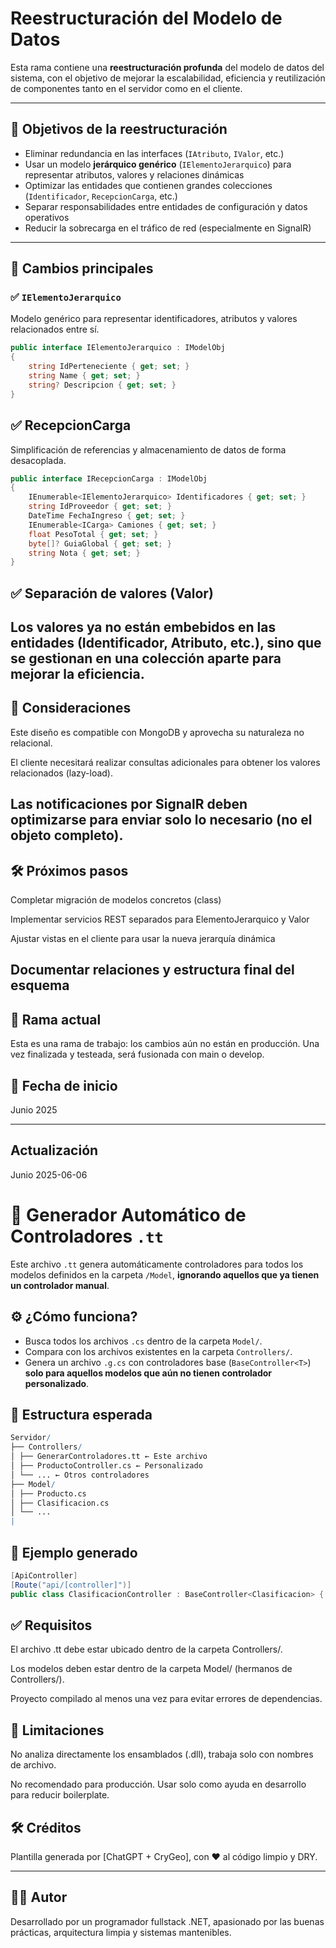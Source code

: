 # Reestructuración del Modelo de Datos

Esta rama contiene una **reestructuración profunda** del modelo de datos del sistema, con el objetivo de mejorar la escalabilidad, eficiencia y reutilización de componentes tanto en el servidor como en el cliente.

---

## 🔄 Objetivos de la reestructuración

- Eliminar redundancia en las interfaces (`IAtributo`, `IValor`, etc.)
- Usar un modelo **jerárquico genérico** (`IElementoJerarquico`) para representar atributos, valores y relaciones dinámicas
- Optimizar las entidades que contienen grandes colecciones (`Identificador`, `RecepcionCarga`, etc.)
- Separar responsabilidades entre entidades de configuración y datos operativos
- Reducir la sobrecarga en el tráfico de red (especialmente en SignalR)

---

## 🧩 Cambios principales

### ✅ `IElementoJerarquico`

Modelo genérico para representar identificadores, atributos y valores relacionados entre sí.

```csharp
public interface IElementoJerarquico : IModelObj
{
    string IdPerteneciente { get; set; }
    string Name { get; set; }
    string? Descripcion { get; set; }
}
```
## ✅ RecepcionCarga
Simplificación de referencias y almacenamiento de datos de forma desacoplada.

```csharp
public interface IRecepcionCarga : IModelObj
{
    IEnumerable<IElementoJerarquico> Identificadores { get; set; }
    string IdProveedor { get; set; }
    DateTime FechaIngreso { get; set; }
    IEnumerable<ICarga> Camiones { get; set; }
    float PesoTotal { get; set; }
    byte[]? GuiaGlobal { get; set; }
    string Nota { get; set; }
}
```
## ✅ Separación de valores (Valor)
Los valores ya no están embebidos en las entidades (Identificador, Atributo, etc.), sino que se gestionan en una colección aparte para mejorar la eficiencia.
---
## 🧠 Consideraciones
Este diseño es compatible con MongoDB y aprovecha su naturaleza no relacional.

El cliente necesitará realizar consultas adicionales para obtener los valores relacionados (lazy-load).

Las notificaciones por SignalR deben optimizarse para enviar solo lo necesario (no el objeto completo).
---
## 🛠️ Próximos pasos
Completar migración de modelos concretos (class)

Implementar servicios REST separados para ElementoJerarquico y Valor

Ajustar vistas en el cliente para usar la nueva jerarquía dinámica

Documentar relaciones y estructura final del esquema
---
## 📂 Rama actual
Esta es una rama de trabajo: los cambios aún no están en producción.
Una vez finalizada y testeada, será fusionada con main o develop.

## 📅 Fecha de inicio
Junio 2025

----
## Actualización
Junio 2025-06-06

# 🧬 Generador Automático de Controladores `.tt`

Este archivo `.tt` genera automáticamente controladores para todos los modelos definidos en la carpeta `/Model`, **ignorando aquellos que ya tienen un controlador manual**.

## ⚙️ ¿Cómo funciona?

- Busca todos los archivos `.cs` dentro de la carpeta `Model/`.
- Compara con los archivos existentes en la carpeta `Controllers/`.
- Genera un archivo `.g.cs` con controladores base (`BaseController<T>`) **solo para aquellos modelos que aún no tienen controlador personalizado**.

## 📁 Estructura esperada
```mathematica
Servidor/
├── Controllers/
│ ├── GenerarControladores.tt ← Este archivo
│ ├── ProductoController.cs ← Personalizado
│ └── ... ← Otros controladores
├── Model/
│ ├── Producto.cs
│ ├── Clasificacion.cs
│ └── ...
|
```


## 📄 Ejemplo generado

```csharp
[ApiController]
[Route("api/[controller]")]
public class ClasificacionController : BaseController<Clasificacion> { }
```

## ✅ Requisitos
El archivo .tt debe estar ubicado dentro de la carpeta Controllers/.

Los modelos deben estar dentro de la carpeta Model/ (hermanos de Controllers/).

Proyecto compilado al menos una vez para evitar errores de dependencias.

## 🚫 Limitaciones
No analiza directamente los ensamblados (.dll), trabaja solo con nombres de archivo.

No recomendado para producción. Usar solo como ayuda en desarrollo para reducir boilerplate.

## 🛠️ Créditos
Plantilla generada por [ChatGPT + CryGeo], con ❤️ al código limpio y DRY.

---

## 🧑‍💻 Autor

Desarrollado por un programador fullstack .NET, apasionado por las buenas prácticas, arquitectura limpia y sistemas mantenibles.
